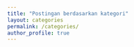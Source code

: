 ```yaml
---
title: "Postingan berdasarkan kategori"
layout: categories
permalink: /categories/
author_profile: true
---
```

